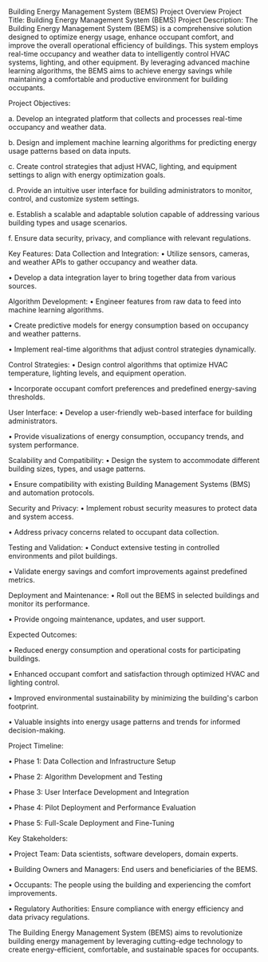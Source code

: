 Building Energy Management System (BEMS) Project Overview
Project Title: Building Energy Management System (BEMS)
Project Description: The Building Energy Management System (BEMS) is a comprehensive solution designed to optimize energy usage, enhance occupant comfort, and improve the overall operational efficiency of buildings. This system employs real-time occupancy and weather data to intelligently control HVAC systems, lighting, and other equipment. By leveraging advanced machine learning algorithms, the BEMS aims to achieve energy savings while maintaining a comfortable and productive environment for building occupants.

Project Objectives:

a. Develop an integrated platform that collects and processes real-time occupancy and weather data.

b.	Design and implement machine learning algorithms for predicting energy usage patterns based on data inputs.

c.	Create control strategies that adjust HVAC, lighting, and equipment settings to align with energy optimization goals.

d.	Provide an intuitive user interface for building administrators to monitor, control, and customize system settings.

e.	Establish a scalable and adaptable solution capable of addressing various building types and usage scenarios.

f.	Ensure data security, privacy, and compliance with relevant regulations.

Key Features:
Data Collection and Integration:
•	Utilize sensors, cameras, and weather APIs to gather occupancy and weather data.

•	Develop a data integration layer to bring together data from various sources.

Algorithm Development:
•	Engineer features from raw data to feed into machine learning algorithms.

•	Create predictive models for energy consumption based on occupancy and weather patterns.

•	Implement real-time algorithms that adjust control strategies dynamically.

Control Strategies:
•	Design control algorithms that optimize HVAC temperature, lighting levels, and equipment operation.

•	Incorporate occupant comfort preferences and predefined energy-saving thresholds.

User Interface:
•	Develop a user-friendly web-based interface for building administrators.

•	Provide visualizations of energy consumption, occupancy trends, and system performance.

Scalability and Compatibility:
•	Design the system to accommodate different building sizes, types, and usage patterns.

•	Ensure compatibility with existing Building Management Systems (BMS) and automation protocols.

Security and Privacy:
•	Implement robust security measures to protect data and system access.

•	Address privacy concerns related to occupant data collection.

Testing and Validation:
•	Conduct extensive testing in controlled environments and pilot buildings.

•	Validate energy savings and comfort improvements against predefined metrics.

Deployment and Maintenance:
•	Roll out the BEMS in selected buildings and monitor its performance.

•	Provide ongoing maintenance, updates, and user support.

Expected Outcomes:

•	Reduced energy consumption and operational costs for participating buildings.

•	Enhanced occupant comfort and satisfaction through optimized HVAC and lighting control.

•	Improved environmental sustainability by minimizing the building's carbon footprint.

•	Valuable insights into energy usage patterns and trends for informed decision-making.


Project Timeline:

•	Phase 1: Data Collection and Infrastructure Setup

•	Phase 2: Algorithm Development and Testing

•	Phase 3: User Interface Development and Integration

•	Phase 4: Pilot Deployment and Performance Evaluation

•	Phase 5: Full-Scale Deployment and Fine-Tuning


Key Stakeholders:

•	Project Team: Data scientists, software developers, domain experts.

•	Building Owners and Managers: End users and beneficiaries of the BEMS.

•	Occupants: The people using the building and experiencing the comfort improvements.

•	Regulatory Authorities: Ensure compliance with energy efficiency and data privacy regulations.

The Building Energy Management System (BEMS) aims to revolutionize building energy management by leveraging cutting-edge technology to create energy-efficient, comfortable, and sustainable spaces for occupants.
